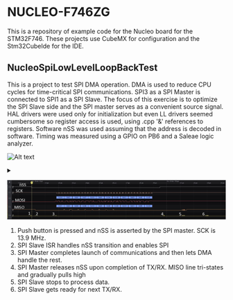 # NUCLEO-F746ZG
This is a repository of example code for the Nucleo board for the STM32F746.
These projects use CubeMX for configuration and the Stm32CubeIde for the IDE.

## NucleoSpiLowLevelLoopBackTest 
This is a project to test SPI DMA operation. DMA is used to reduce CPU cycles for time-critical SPI communications.
SPI3 as a SPI Master is connected to SPI1 as a SPI Slave.
The focus of this exercise is to optimize the SPI Slave side and the SPI master serves as a convenient source signal. 
HAL drivers were used only for initialization but even LL drivers seemed cumbersome so register access is used, using .cpp '&' references to registers.
Software nSS was used assuming that the address is decoded in software.
Timing was measured using a GPIO on PB6 and a Saleae logic analyzer. 

![Alt text](https://g.gravizo.com/source/svg/custom_mark10?https%3A%2F%2Fraw.githubusercontent.com%2Fjimfred%2FNUCLEO-F746ZG%2Fmaster%2FREADME.md)
<details> 
<summary></summary>
custom_mark10
  digraph G {
    size ="4,4";
    SpiM [shape=box, label="SPI3, Master"];
    SpiS [shape=box, label="SPI1, Slave"];
    SpiM -> SpiS [label="Software controlled nSS, SCK, MOSI, MISO"];
  }
custom_mark10
</details>

![WaveformImage](SpiLoopBack.JPG)
1. Push button is pressed and nSS is asserted by the SPI master. SCK is 13.9 MHz.
2. SPI Slave ISR handles nSS transition and enables SPI
3. SPI Master completes launch of communications and then lets DMA handle the rest.
4. SPI Master releases nSS upon completion of TX/RX. MISO line tri-states and gradually pulls high
5. SPI Slave stops to process data.
6. SPI Slave gets ready for next TX/RX.
 
